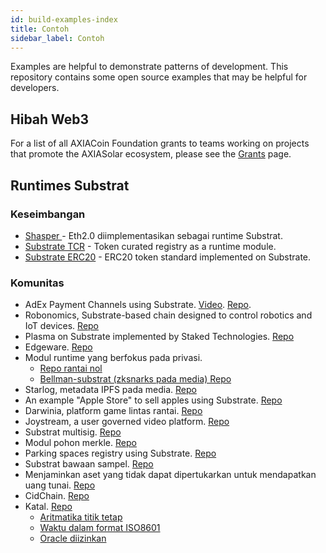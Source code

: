 ```yaml
---
id: build-examples-index
title: Contoh
sidebar_label: Contoh
---
```


Examples are helpful to demonstrate patterns of development. This repository contains some open source examples that may be helpful for developers.

## Hibah Web3

For a list of all AXIACoin Foundation grants to teams working on projects that promote the AXIASolar ecosystem, please see the [Grants](grants.md) page.

## Runtimes Substrat

### Keseimbangan

- [ Shasper ](https://github.com/axia-tech/shasper) - Eth2.0 diimplementasikan sebagai runtime Substrat.
- [Substrate TCR](https://github.com/substrate-developer-hub/substrate-tcr) - Token curated registry as a runtime module.
- [Substrate ERC20](https://github.com/substrate-developer-hub/substrate-erc20-multi/blob/master/runtime/src/erc20.rs) - ERC20 token standard implemented on Substrate.

### Komunitas

- AdEx Payment Channels using Substrate. [Video](https://www.youtube.com/watch?v=1CeI6Oa1BnU). [Repo](https://github.com/AdExNetwork/adex-protocol-substrate).
- Robonomics, Substrate-based chain designed to control robotics and IoT devices. [Repo](https://github.com/airalab/robonomics)
- Plasma on Substrate implemented by Staked Technologies. [Repo](https://github.com/stakedtechnologies/Plasm)
- Edgeware. [ Repo ](https://github.com/hicommonwealth/edgeware-node)
- Modul runtime yang berfokus pada privasi.
  - [Repo rantai nol](https://github.com/LayerXcom/zero-chain)
  - [Bellman-substrat (zksnarks pada media) Repo](https://github.com/LayerXcom/bellman-substrate)
- Starlog, metadata IPFS pada media. [ Repo ](https://github.com/PACTCare/Starlog)
- An example "Apple Store" to sell apples using Substrate. [Repo](https://github.com/osuketh/apple-store-substrate)
- Darwinia, platform game lintas rantai. [ Repo ](https://github.com/darwinia-network/darwinia)
- Joystream, a user governed video platform. [Repo](https://github.com/Joystream/substrate-node-joystream)
- Substrat multisig. [ Repo ](https://github.com/mixbytes/substrate-module-multisig)
- Modul pohon merkle. [ Repo ](https://github.com/filiplazovic/substrate-merkle-tree)
- Parking spaces registry using Substrate. [Repo](https://github.com/yjkimjunior/ParkingSpaceSubstrate)
- Substrat bawaan sampel. [ Repo ](https://github.com/gautamdhameja/substrate-inherents-sample)
- Menjaminkan aset yang tidak dapat dipertukarkan untuk mendapatkan uang tunai. [ Repo ](https://github.com/nczhu/collateral)
- CidChain. [Repo](https://github.com/Polygos/substrate-node-cidchain)
- Katal. [Repo](https://github.com/Trinkler/katal-chain)
  - [Aritmatika titik tetap](https://github.com/Trinkler/katal-chain/blob/master/modules/structures/src/reals.rs)
  - [Waktu dalam format ISO8601](https://github.com/Trinkler/katal-chain/blob/master/modules/structures/src/time.rs)
  - [Oracle diizinkan](https://github.com/Trinkler/katal-chain/tree/master/modules/oracle)
